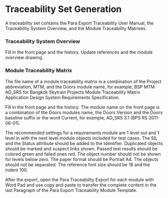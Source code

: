 # Traceability Set Generation

A traceability set contains the Para Export Traceability User Manual, the Traceability System Overview, and the Module Traceability Matrixes.

### Traceability System Overview

Fill in the front page and the history. Update references and the module overview drawing.

### Module Traceability Matrix

The file name of a module traceability matrix is a combination of the Project abbreviation, MTM, and the Doors module name, for example, BSP MTM AD\_SRS for Bangkok Skytrain Projects Module Traceability Matrix Application Design System Requirements Specification.

Fill in the front page and the history. The module name on the front page is a combination of the Doors modules name, the Doors Version and the Doors baseline suffix or the word Current, for example, AD\_SRS 3.1 \(BPS RS 2011-06-01\).

The recommended settings for a requirements module are 1 level out and 1 level in with the next level module objects included for test cases. The SIL and the Status attribute should be added to the Identifier. Duplicated objects should be marked and suspect links shown. Passed test results should be colored green and failed ones red. The object number should not be shown for levels below zero. The paper format should be Portrait A4. The objects should not be separated. The reference font size should be 18 and the indent 100.

After the export, open the Para Traceability Export for each module with Word Pad and use copy and paste to transfer the complete content in the last Paragraph of the Para Export Traceability Module Template.

